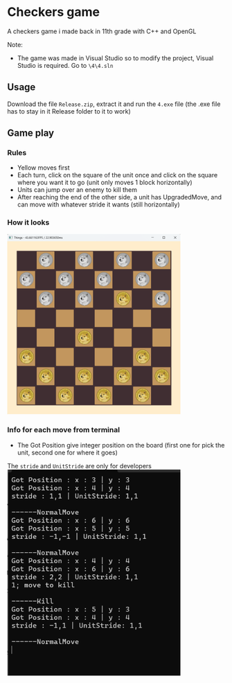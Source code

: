 # Checkers game

A checkers game i made back in 11th grade with C++ and OpenGL

Note:

- The game was made in Visual Studio so to modify the project, Visual Studio is required. Go to `\4\4.sln`

## Usage

Download the file `Release.zip`, extract it and run the `4.exe` file (the .exe file has to stay in it Release folder to it to work)

## Game play

### Rules

- Yellow moves first
- Each turn, click on the square of the unit once and click on the square where you want it to go (unit only moves 1 block horizontally)
- Units can jump over an enemy to kill them
- After reaching the end of the other side, a unit has UpgradedMove, and can move with whatever stride it wants (still horizontally)

### How it looks

<img src="README imgs/game play.png" alt="Logo" width="400">

### Info for each move from terminal

- The Got Position give integer position on the board (first one for pick the unit, second one for where it goes)

The `stride` and `UnitStride` are only for developers
<img src="README imgs/terminal.png" alt="Logo" width="400">
